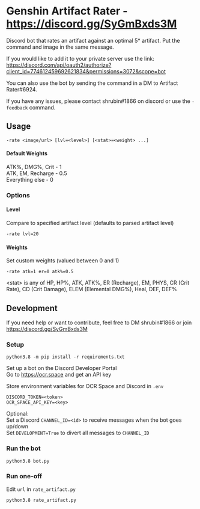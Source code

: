 # Genshin Artifact Rater - https://discord.gg/SyGmBxds3M

Discord bot that rates an artifact against an optimal 5* artifact. Put the command and image in the same message.

If you would like to add it to your private server use the link: \
https://discord.com/api/oauth2/authorize?client_id=774612459692621834&permissions=3072&scope=bot

You can also use the bot by sending the command in a DM to Artifact Rater#6924.

If you have any issues, please contact shrubin#1866 on discord or use the `-feedback` command.

## Usage

```
-rate <image/url> [lvl=<level>] [<stat>=<weight> ...]
```

#### Default Weights

ATK%, DMG%, Crit - 1 \
ATK, EM, Recharge - 0.5 \
Everything else - 0

### Options
#### Level
Compare to specified artifact level (defaults to parsed artifact level)
```
-rate lvl=20
```

#### Weights
Set custom weights (valued between 0 and 1)
```
-rate atk=1 er=0 atk%=0.5
```
\<stat> is any of HP, HP%, ATK, ATK%, ER (Recharge), EM, PHYS, CR (Crit Rate), CD (Crit Damage), ELEM (Elemental DMG%), Heal, DEF, DEF%

## Development
If you need help or want to contribute, feel free to DM shrubin#1866 or join https://discord.gg/SyGmBxds3M

### Setup
```
python3.8 -m pip install -r requirements.txt
```

Set up a bot on the Discord Developer Portal \
Go to https://ocr.space and get an API key

Store environment variables for OCR Space and Discord in `.env`
```
DISCORD_TOKEN=<token>
OCR_SPACE_API_KEY=<key>
```

Optional: \
Set a Discord `CHANNEL_ID=<id>` to receive messages when the bot goes up/down \
Set `DEVELOPMENT=True` to divert all messages to `CHANNEL_ID`

### Run the bot
```
python3.8 bot.py
```

### Run one-off
Edit `url` in `rate_artifact.py`
```
python3.8 rate_artifact.py
```
